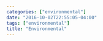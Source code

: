 ```yaml
---
categories: ["environmental"]
date: "2016-10-02T22:55:05-04:00"
tags: ["environmental"]
title: "Environmental"
---
```

